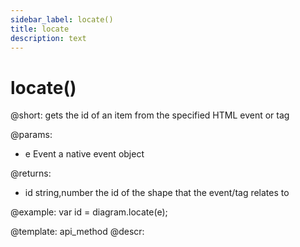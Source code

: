 ```yaml
---
sidebar_label: locate()
title: locate
description: text
---
```


# locate()

@short:
	gets the id of an item from the specified HTML event or tag
    
@params:

- e		Event			a native event object


@returns:

- id		string,number		the id of the shape that the event/tag relates to

@example:
var id = diagram.locate(e);

@template: api_method
@descr:

